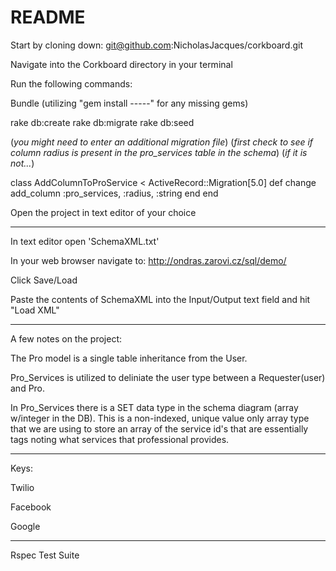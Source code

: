 # README

Start by cloning down: git@github.com:NicholasJacques/corkboard.git

Navigate into the Corkboard directory in your terminal

Run the following commands:

Bundle
(utilizing "gem install -----" for any missing gems)

rake db:create
rake db:migrate
rake db:seed

(*you might need to enter an additional migration file*)
(*first check to see if column radius is present in the pro_services table in the schema*)
(*if it is not...*)

class AddColumnToProService < ActiveRecord::Migration[5.0]
  def change
    add_column :pro_services, :radius, :string
  end
end


Open the project in text editor of your choice

----------------------------------------------------------------------------------

In text editor open 'SchemaXML.txt'

In your web browser navigate to: http://ondras.zarovi.cz/sql/demo/

Click Save/Load

Paste the contents of SchemaXML into the Input/Output text field and hit "Load XML"

----------------------------------------------------------------------------------

A few notes on the project:

The Pro model is a single table inheritance from the User. 

Pro_Services is utilized to deliniate the user type between a Requester(user) and Pro. 

In Pro_Services there is a SET data type in the schema diagram (array w/integer in the DB). This is a non-indexed, unique value only array type that we are using to store an array of the service id's that are essentially tags noting what services that professional provides.   

----------------------------------------------------------------------------------

Keys:

Twilio

Facebook 

Google

----------------------------------------------------------------------------------

Rspec Test Suite
